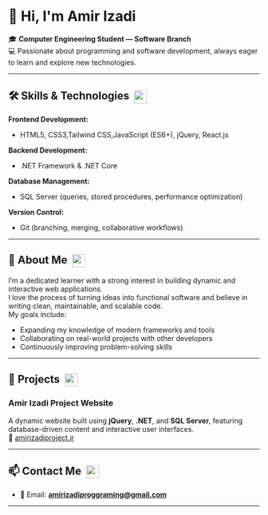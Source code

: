 # 👋 Hi, I'm Amir Izadi  

🎓 **Computer Engineering Student — Software Branch**  
💻 Passionate about programming and software development, always eager to learn and explore new technologies.  

---

## 🛠 Skills & Technologies <img src="https://cdn-icons-png.flaticon.com/512/2103/2103626.png" width="26" style="vertical-align:middle; margin-left:5px"/>  

**Frontend Development:**  
- HTML5, CSS3,Tailwind CSS,JavaScript (ES6+), jQuery, React.js  

**Backend Development:**  
- .NET Framework & .NET Core  

**Database Management:**  
- SQL Server (queries, stored procedures, performance optimization)  

**Version Control:**  
- Git (branching, merging, collaborative workflows)  

---

## 🌱 About Me <img src="https://cdn-icons-png.flaticon.com/512/3135/3135715.png" width="26" style="vertical-align:middle; margin-left:5px"/>  

I’m a dedicated learner with a strong interest in building dynamic and interactive web applications.  
I love the process of turning ideas into functional software and believe in writing clean, maintainable, and scalable code.  
My goals include:  
- Expanding my knowledge of modern frameworks and tools  
- Collaborating on real-world projects with other developers  
- Continuously improving problem-solving skills  

---

## 🚀 Projects <img src="https://cdn-icons-png.flaticon.com/512/4140/4140048.png" width="26" style="vertical-align:middle; margin-left:5px"/>  

### **Amir Izadi Project Website**  
A dynamic website built using **jQuery**, **.NET**, and **SQL Server**, featuring database-driven content and interactive user interfaces.  
🔗 [amirizadiproject.ir](http://amirizadiproject.ir)  

---


## 📫 Contact Me <img src="https://cdn-icons-png.flaticon.com/512/646/646094.png" width="26" style="vertical-align:middle; margin-left:5px"/>  

- 📧 Email: **amirizadiproggraming@gmail.com** 

---
